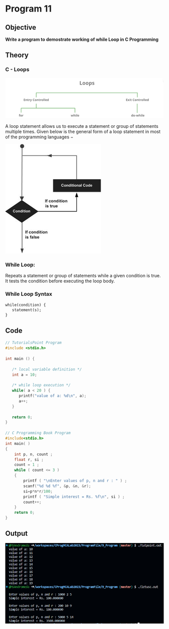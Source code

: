 # Program 11
## Objective
**Write a program to demostrate working of while Loop in C Programming**


## Theory

### C - Loops
![Chart of Loops in C](./LoopsinC.png)

A loop statement allows us to execute a statement or group of statements multiple times. Given below is the general form of a loop statement in most of the programming languages −

![Loop Architechture](./loop_architecture.jpg)

### While Loop:
Repeats a statement or group of statements while a given condition is true. It tests the condition before executing the loop body.

### While Loop Syntax
```
while(condition) {
   statement(s);
}
```

## Code
```c
// TutorialsPoint Program
#include <stdio.h>
 
int main () {

   /* local variable definition */
   int a = 10;

   /* while loop execution */
   while( a < 20 ) {
      printf("value of a: %d\n", a);
      a++;
   }
 
   return 0;
}

// C Programming Book Program
#include<stdio.h>
int main( ) 
{ 
    int p, n, count ; 
    float r, si ; 
    count = 1 ; 
    while ( count <= 3 ) 
    { 
        printf ( "\nEnter values of p, n and r : " ) ;
        scanf("%d %d %f", &p, &n, &r);
        si=p*n*r/100;
        printf ( "Simple interest = Rs. %f\n", si ) ; 
        count++;
    } 
    return 0;
}
```

## Output
![Understanding while Program Output](./Prog9_Outpur.png)